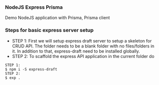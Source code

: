 ### NodeJS Express Prisma
Demo NodeJS application with Prisma, Prisma client

### Steps for basic express server setup
* STEP 1: First we will setup express draft server to setup a skeleton for CRUD API. The folder needs to be a blank folder with no files/folders in it. In addition to that, express-draft need to be installed globally.
* STEP 2: To scaffold the express API application in the current folder do 

```
STEP 1:
$ npm i -S express-draft
STEP 2:
$ exp .
```
